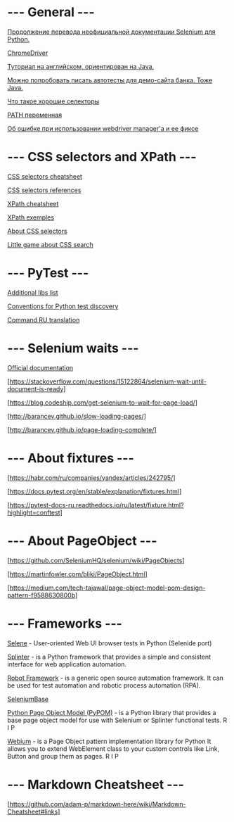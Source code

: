 
# --- General ---

[Продолжение перевода неофициальной документации Selenium для Python.](https://habr.com/ru/articles/250975/)

[ChromeDriver](http://chromedriver.chromium.org/getting-started)

[Туториал на английском, ориентирован на Java.](https://www.guru99.com/selenium-tutorial.html)

[Можно попробовать писать автотесты для демо-сайта банка. Тоже Java.](https://www.guru99.com/live-selenium-project.html)
 
[Что такое хорошие селекторы](http://barancev.github.io/good-locators/)

[PATH переменная](http://barancev.github.io/what-is-path-env-var/)

[Об ошибке при использовании webdriver manager'a и ее фиксе](https://stackoverflow.com/questions/64717302/deprecationwarning-executable-path-has-been-deprecated-selenium-python)


# --- CSS selectors and XPath ---

[CSS selectors cheatsheet](https://puzzleweb.ru/css/selectors.php)

[CSS selectors references](https://www.w3schools.com/cssref/css_selectors.php)

[XPath cheatsheet](https://devhints.io/xpath)

[XPath exemples](http://zvon.org/xxl/XPathTutorial/General_rus/examples.html)

[About CSS selectors](https://habr.com/ru/companies/otus/articles/350368/)

[Little game about CSS search](https://flukeout.github.io/)


# --- PyTest ---
[Additional libs list](https://docs.pytest.org/en/latest/reference/plugin_list.html)

[Conventions for Python test discovery](https://docs.pytest.org/en/stable/explanation/goodpractices.html#conventions-for-python-test-discovery)

[Command RU translation](https://stepik.org/lesson/193188/step/5?discussion=7496647&unit=167629)


# --- Selenium waits ---

[Official documentation](https://www.selenium.dev/documentation/webdriver/waits/)

[https://stackoverflow.com/questions/15122864/selenium-wait-until-document-is-ready]

[https://blog.codeship.com/get-selenium-to-wait-for-page-load/]

[http://barancev.github.io/slow-loading-pages/]

[http://barancev.github.io/page-loading-complete/]


# --- About fixtures ---

[https://habr.com/ru/companies/yandex/articles/242795/]

[https://docs.pytest.org/en/stable/explanation/fixtures.html]

[https://pytest-docs-ru.readthedocs.io/ru/latest/fixture.html?highlight=conftest]

# --- About PageObject ---

[https://github.com/SeleniumHQ/selenium/wiki/PageObjects]

[https://martinfowler.com/bliki/PageObject.html]

[https://medium.com/tech-tajawal/page-object-model-pom-design-pattern-f9588630800b]


# --- Frameworks ---

[Selene](https://github.com/yashaka/selene) - User-oriented Web UI browser tests in Python (Selenide port)

[Splinter](https://splinter.readthedocs.io/en/latest/index.html) - is a Python framework that provides a simple and consistent interface for web application automation.

[Robot Framework](https://robotframework.org/) - is a generic open source automation framework. It can be used for test automation and robotic process automation (RPA).

[SeleniumBase](https://github.com/seleniumbase/SeleniumBase)

[Python Page Object Model (PyPOM)](https://pypom.readthedocs.io/en/latest/) - is a Python library that provides a base page object model for use with Selenium or Splinter functional tests. R I P

[Webium](https://github.com/wgnet/webium) - is a Page Object pattern implementation library for Python It allows you to extend WebElement class to your custom controls like Link, Button and group them as pages. R I P

# --- Markdown Cheatsheet ---
[https://github.com/adam-p/markdown-here/wiki/Markdown-Cheatsheet#links]